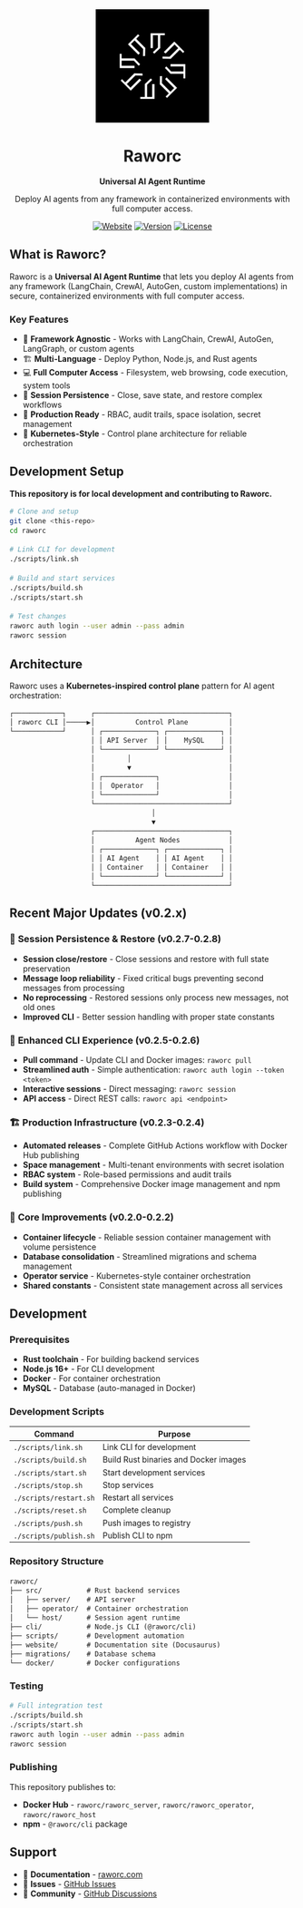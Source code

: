 <div align="center">
  <img src="assets/logo.png" alt="Raworc Logo" width="200"/>
  
  # Raworc
  
  **Universal AI Agent Runtime**
  
  Deploy AI agents from any framework in containerized environments with full computer access.
  
  [![Website](https://img.shields.io/badge/Website-raworc.com-blue?style=for-the-badge)](https://raworc.com)
  [![Version](https://img.shields.io/badge/Version-0.2.8-green?style=for-the-badge)](https://github.com/SivaRagavan/raworc/releases)
  [![License](https://img.shields.io/badge/License-Proprietary-red?style=for-the-badge)](LICENSE)
</div>

## What is Raworc?

Raworc is a **Universal AI Agent Runtime** that lets you deploy AI agents from any framework (LangChain, CrewAI, AutoGen, custom implementations) in secure, containerized environments with full computer access.

### Key Features

- 🚀 **Framework Agnostic** - Works with LangChain, CrewAI, AutoGen, LangGraph, or custom agents
- 🏗️ **Multi-Language** - Deploy Python, Node.js, and Rust agents  
- 💻 **Full Computer Access** - Filesystem, web browsing, code execution, system tools
- 🔄 **Session Persistence** - Close, save state, and restore complex workflows
- 🏢 **Production Ready** - RBAC, audit trails, space isolation, secret management
- 🐳 **Kubernetes-Style** - Control plane architecture for reliable orchestration

## Development Setup

**This repository is for local development and contributing to Raworc.**

```bash
# Clone and setup
git clone <this-repo>
cd raworc

# Link CLI for development  
./scripts/link.sh

# Build and start services
./scripts/build.sh
./scripts/start.sh

# Test changes
raworc auth login --user admin --pass admin
raworc session
```

## Architecture

Raworc uses a **Kubernetes-inspired control plane** pattern for AI agent orchestration:

```
┌────────────┐      ┌─────────────────────────────────┐
│ raworc CLI │─────▶│          Control Plane          │
└────────────┘      │ ┌─────────────┐ ┌─────────────┐ │
                    │ │ API Server  │ │    MySQL    │ │
                    │ └─────────────┘ └─────────────┘ │
                    │        │                        │
                    │        ▼                        │
                    │ ┌─────────────┐                 │
                    │ │  Operator   │                 │
                    │ └─────────────┘                 │
                    └─────────────────────────────────┘
                                   │
                                   ▼
                    ┌─────────────────────────────────┐
                    │          Agent Nodes            │
                    │ ┌─────────────┐ ┌─────────────┐ │
                    │ │ AI Agent    │ │ AI Agent    │ │
                    │ │ Container   │ │ Container   │ │
                    │ └─────────────┘ └─────────────┘ │
                    └─────────────────────────────────┘
```

## Recent Major Updates (v0.2.x)

### 🔄 **Session Persistence & Restore (v0.2.7-0.2.8)**
- **Session close/restore** - Close sessions and restore with full state preservation
- **Message loop reliability** - Fixed critical bugs preventing second messages from processing  
- **No reprocessing** - Restored sessions only process new messages, not old ones
- **Improved CLI** - Better session handling with proper state constants

### 🚀 **Enhanced CLI Experience (v0.2.5-0.2.6)**  
- **Pull command** - Update CLI and Docker images: `raworc pull`
- **Streamlined auth** - Simple authentication: `raworc auth login --token <token>`
- **Interactive sessions** - Direct messaging: `raworc session`
- **API access** - Direct REST calls: `raworc api <endpoint>`

### 🏗️ **Production Infrastructure (v0.2.3-0.2.4)**
- **Automated releases** - Complete GitHub Actions workflow with Docker Hub publishing
- **Space management** - Multi-tenant environments with secret isolation  
- **RBAC system** - Role-based permissions and audit trails
- **Build system** - Comprehensive Docker image management and npm publishing

### 🔧 **Core Improvements (v0.2.0-0.2.2)**
- **Container lifecycle** - Reliable session container management with volume persistence
- **Database consolidation** - Streamlined migrations and schema management  
- **Operator service** - Kubernetes-style container orchestration
- **Shared constants** - Consistent state management across all services

## Development

### Prerequisites

- **Rust toolchain** - For building backend services
- **Node.js 16+** - For CLI development  
- **Docker** - For container orchestration
- **MySQL** - Database (auto-managed in Docker)

### Development Scripts

| Command | Purpose |
|---------|---------|
| `./scripts/link.sh` | Link CLI for development |
| `./scripts/build.sh` | Build Rust binaries and Docker images |
| `./scripts/start.sh` | Start development services |
| `./scripts/stop.sh` | Stop services |
| `./scripts/restart.sh` | Restart all services |
| `./scripts/reset.sh` | Complete cleanup |
| `./scripts/push.sh` | Push images to registry |
| `./scripts/publish.sh` | Publish CLI to npm |

### Repository Structure

```
raworc/
├── src/           # Rust backend services
│   ├── server/    # API server  
│   ├── operator/  # Container orchestration
│   └── host/      # Session agent runtime
├── cli/           # Node.js CLI (@raworc/cli)
├── scripts/       # Development automation
├── website/       # Documentation site (Docusaurus)
├── migrations/    # Database schema
└── docker/        # Docker configurations
```

### Testing

```bash
# Full integration test
./scripts/build.sh
./scripts/start.sh
raworc auth login --user admin --pass admin
raworc session
```

### Publishing

This repository publishes to:
- **Docker Hub** - `raworc/raworc_server`, `raworc/raworc_operator`, `raworc/raworc_host`
- **npm** - `@raworc/cli` package

## Support

- 📖 **Documentation** - [raworc.com](https://raworc.com)  
- 🐛 **Issues** - [GitHub Issues](https://github.com/SivaRagavan/raworc/issues)
- 💬 **Community** - [GitHub Discussions](https://github.com/SivaRagavan/raworc/discussions)